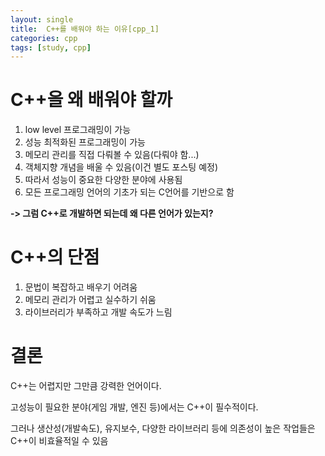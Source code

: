```yaml
---
layout: single
title:  C++를 배워야 하는 이유[cpp_1]
categories: cpp
tags: [study, cpp]
---
```


# C++을 왜 배워야 할까

1. low level 프로그래밍이 가능
2. 성능 최적화된 프로그래밍이 가능
3. 메모리 관리를 직접 다뤄볼 수 있음(다뤄야 함...)
4. 객체지향 개념을 배울 수 있음(이건 별도 포스팅 예정)
5. 따라서 성능이 중요한 다양한 분야에 사용됨
6. 모든 프로그래밍 언어의 기초가 되는 C언어를 기반으로 함
        
**-> 그럼 C++로 개발하면 되는데 왜 다른 언어가 있는지?**

# C++의 단점

1. 문법이 복잡하고 배우기 어려움
2. 메모리 관리가 어렵고 실수하기 쉬움
3. 라이브러리가 부족하고 개발 속도가 느림

# 결론

C++는 어렵지만 그만큼 강력한 언어이다.

고성능이 필요한 분야(게임 개발, 엔진 등)에서는 C++이 필수적이다.

그러나 생산성(개발속도), 유지보수, 다양한 라이브러리 등에 의존성이 높은 작업들은 C++이 비효율적일 수 있음